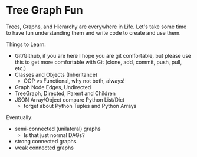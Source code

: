 # Tree Graph Fun

Trees, Graphs, and Hierarchy are everywhere in Life. Let's take some time to have fun understanding them and write code to create and use them.

Things to Learn:
- Git/Github, if you are here I hope you are git comfortable, but please use this to get more comfortable with Git (clone, add, commit, push, pull, etc.)
- Classes and Objects (Inheritance)
  - OOP vs Functional, why not both, always!
- Graph Node Edges, Undirected
- TreeGraph, Directed, Parent and Children
- JSON Array/Object compare Python List/Dict
  - forget about Python Tuples and Python Arrays
  
Eventually:
- semi-connected (unilateral) graphs
  - Is that just normal DAGs?
- strong connected graphs
- weak connected graphs
  

